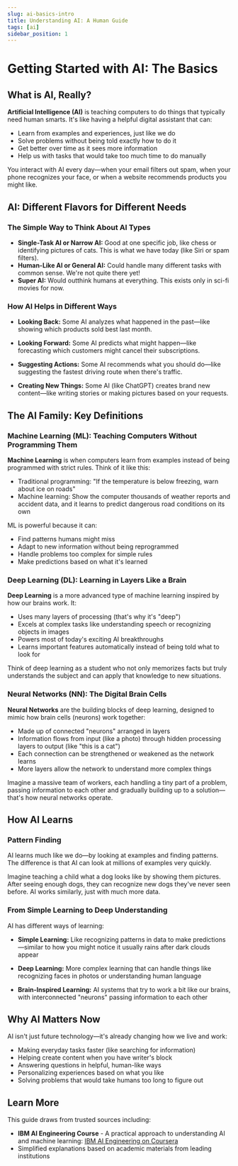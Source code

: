 ```yaml
---
slug: ai-basics-intro
title: Understanding AI: A Human Guide
tags: [ai]
sidebar_position: 1
---
```


# Getting Started with AI: The Basics

## What is AI, Really?

**Artificial Intelligence (AI)** is teaching computers to do things that typically need human smarts. It's like having a helpful digital assistant that can:

- Learn from examples and experiences, just like we do
- Solve problems without being told exactly how to do it
- Get better over time as it sees more information
- Help us with tasks that would take too much time to do manually

You interact with AI every day—when your email filters out spam, when your phone recognizes your face, or when a website recommends products you might like.

## AI: Different Flavors for Different Needs

### The Simple Way to Think About AI Types

- **Single-Task AI or Narrow AI:** Good at one specific job, like chess or identifying pictures of cats. This is what we have today (like Siri or spam filters).
- **Human-Like AI or General AI:** Could handle many different tasks with common sense. We're not quite there yet!
- **Super AI:** Would outthink humans at everything. This exists only in sci-fi movies for now.

### How AI Helps in Different Ways

- **Looking Back:** Some AI analyzes what happened in the past—like showing which products sold best last month.

- **Looking Forward:** Some AI predicts what might happen—like forecasting which customers might cancel their subscriptions.

- **Suggesting Actions:** Some AI recommends what you should do—like suggesting the fastest driving route when there's traffic.

- **Creating New Things:** Some AI (like ChatGPT) creates brand new content—like writing stories or making pictures based on your requests.

## The AI Family: Key Definitions

### Machine Learning (ML): Teaching Computers Without Programming Them

**Machine Learning** is when computers learn from examples instead of being programmed with strict rules. Think of it like this:

- Traditional programming: "If the temperature is below freezing, warn about ice on roads"
- Machine learning: Show the computer thousands of weather reports and accident data, and it learns to predict dangerous road conditions on its own

ML is powerful because it can:
- Find patterns humans might miss
- Adapt to new information without being reprogrammed
- Handle problems too complex for simple rules
- Make predictions based on what it's learned

### Deep Learning (DL): Learning in Layers Like a Brain

**Deep Learning** is a more advanced type of machine learning inspired by how our brains work. It:

- Uses many layers of processing (that's why it's "deep")
- Excels at complex tasks like understanding speech or recognizing objects in images
- Powers most of today's exciting AI breakthroughs
- Learns important features automatically instead of being told what to look for

Think of deep learning as a student who not only memorizes facts but truly understands the subject and can apply that knowledge to new situations.

### Neural Networks (NN): The Digital Brain Cells

**Neural Networks** are the building blocks of deep learning, designed to mimic how brain cells (neurons) work together:

- Made up of connected "neurons" arranged in layers
- Information flows from input (like a photo) through hidden processing layers to output (like "this is a cat")
- Each connection can be strengthened or weakened as the network learns
- More layers allow the network to understand more complex things

Imagine a massive team of workers, each handling a tiny part of a problem, passing information to each other and gradually building up to a solution—that's how neural networks operate.

## How AI Learns

### Pattern Finding

AI learns much like we do—by looking at examples and finding patterns. The difference is that AI can look at millions of examples very quickly.

Imagine teaching a child what a dog looks like by showing them pictures. After seeing enough dogs, they can recognize new dogs they've never seen before. AI works similarly, just with much more data.

### From Simple Learning to Deep Understanding

AI has different ways of learning:

- **Simple Learning:** Like recognizing patterns in data to make predictions—similar to how you might notice it usually rains after dark clouds appear
  
- **Deep Learning:** More complex learning that can handle things like recognizing faces in photos or understanding human language
  
- **Brain-Inspired Learning:** AI systems that try to work a bit like our brains, with interconnected "neurons" passing information to each other

## Why AI Matters Now

AI isn't just future technology—it's already changing how we live and work:

- Making everyday tasks faster (like searching for information)
- Helping create content when you have writer's block
- Answering questions in helpful, human-like ways
- Personalizing experiences based on what you like
- Solving problems that would take humans too long to figure out

## Learn More

This guide draws from trusted sources including:

- **IBM AI Engineering Course** - A practical approach to understanding AI and machine learning: [IBM AI Engineering on Coursera](https://www.coursera.org/professional-certificates/ai-engineering)
- Simplified explanations based on academic materials from leading institutions

